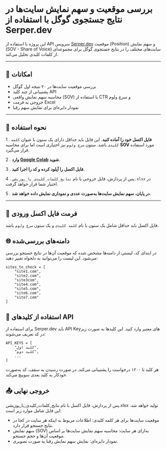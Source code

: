 # بررسی موقعیت و سهم نمایش سایت‌ها در نتایج جستجوی گوگل با استفاده از Serper.dev

این پروژه با استفاده از API سرویس [Serper.dev](https://serper.dev) موقعیت (Position) و سهم نمایش (SOV - Share of Voice) سایت‌های مختلف را در نتایج جستجوی گوگل برای مجموعه‌ای از کلمات کلیدی تحلیل می‌کند.

---

## 📌 امکانات

- بررسی موقعیت سایت‌ها در ۲۰ نتیجه اول گوگل
- پشتیبانی از چند کلید API
- محاسبه سهم نمایش واقعی (SOV) با استفاده از CTR و سرچ ولوم
- خروجی به فرمت Excel
- نمودار دایره‌ای برای نمایش سهم رقبا

---

## 🚀 نحوه استفاده

1 . **فایل اکسل خود را آماده کنید**. این فایل باید حداقل دارای یک ستون با عنوان `کلمه کلیدی` باشد. ستون `سرچ ولوم` نیز اختیاری است اما برای محاسبه **SOV** مورد استفاده قرار می‌گیرد.
   
2 . **وارد  [Google Colab](https://colab.research.google.com/drive/1xedEmK67jWu0kbZLa6mCPTFHZoNzF51D?usp=sharing) شوید**.

3 . **فایل اکسل را آپلود کرده و کد را اجرا کنید**.

4 . پس از پردازش، فایل خروجی با نام `نتایج_کلمات_کلیدی_با_پوزیشن.xlsx` در اختیار شما قرار خواهد گرفت.

5 . **در پایان، سهم نمایش سایت‌ها به‌صورت عددی و نموداری نمایش داده خواهد شد**.

---

## 📝 فرمت فایل اکسل ورودی

فایل اکسل باید حداقل شامل یک ستون با نام `کلمه کلیدی` و یک ستون `سرچ ولوم` باشد،

## 🌐 دامنه‌های بررسی‌شده
در ابتدای کد، لیستی از دامنه‌ها مشخص شده که موقعیت آن‌ها در نتایج جستجو بررسی می‌شود. این لیست را می‌توانید به دلخواه تغییر دهید:

```
sites_to_check = [
    "site1.com",
    "site2.com",
    "site3com",
    "site4.com",
    "site5.com",
    "site6.com",
    "site7.com"
]
```
## 🔑 استفاده از کلیدهای API
برای استفاده از Serper.dev باید API Keyهای معتبر وارد کنید. این کلیدها به صورت زیر در کد تعریف می‌شوند:

```
API_KEYS = [
    "کلید اول",
    "کلید دوم",
    ...
]
```
هر کلید تا ۱۲۰۰ درخواست را پشتیبانی می‌کند. در صورت رسیدن به سقف، کد به‌صورت خودکار به کلید بعدی سوییچ می‌کند.


## 📤 خروجی نهایی
پس از پردازش، فایل اکسل با نام نتایج_کلمات_کلیدی_با_پوزیشن.xlsx تولید خواهد شد. این فایل شامل موارد زیر است:
-  موقعیت سایت‌ها برای هر کلمه کلیدی: اطلاعات مربوط به اینکه هر سایت در کجا در نتایج جستجو قرار دارد.
-  سهم نمایش (SOV) به‌ازای هر سایت: محاسبه سهم نمایش سایت‌ها بر اساس موقعیت آن‌ها و حجم جستجو.
-  نمودار دایره‌ای: نمایش سهم نمایش رقبا به صورت تصویری.
